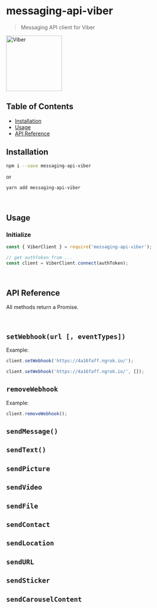 # messaging-api-viber

> Messaging API client for Viber

<img src="https://www.viber.com/app/uploads/Icon_1024.png" alt="Viber" width="150" />

## Table of Contents

- [Installation](#installation)
- [Usage](#usage)
- [API Reference](#api-reference)


## Installation

```sh
npm i --save messaging-api-viber
```
or
```sh
yarn add messaging-api-viber
```

<br />

## Usage

### Initialize

```js
const { ViberClient } = require('messaging-api-viber');

// get authToken from ...
const client = ViberClient.connect(authToken);
```

<br />

## API Reference

All methods return a Promise.

<br />


## `setWebhook(url [, eventTypes])`

Example:
```js
client.setWebhook('https://4a16faff.ngrok.io/');
```

```js
client.setWebhook('https://4a16faff.ngrok.io/', []);
```

## `removeWebhook`

Example:
```js
client.removeWebhook();
```

## `sendMessage()`

## `sendText()`

## `sendPicture`

## `sendVideo`

## `sendFile`

## `sendContact`

## `sendLocation`

## `sendURL`

## `sendSticker`

## `sendCarouselContent`
